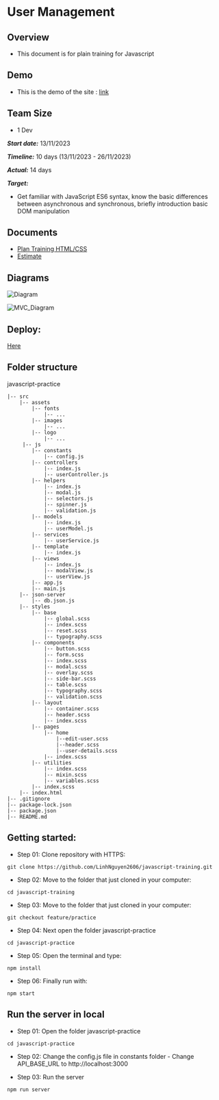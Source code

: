 # User Management

## Overview

- This document is for plain training for Javascript

## Demo

- This is the demo of the site : [link](https://webix.com/demos/user-manager/)

## Team Size 

- 1 Dev

***Start date:*** 13/11/2023


***Timeline:*** 10 days (13/11/2023 - 26/11/2023)

***Actual:*** 14 days

***Target:***

- Get familiar with JavaScript ES6 syntax, know the basic differences between asynchronous and synchronous, briefly introduction basic DOM manipulation
    
## Documents
- [Plan Training HTML/CSS](https://docs.google.com/document/d/16Wv5Snmz77B7VQh16i1PqQSkB-bY8KmtAXYW4GTYvP4/edit?usp=sharing)
- [Estimate](https://docs.google.com/document/d/13MyW6R9-Obczd3Wn46hjCHVOqPfv1ic6sj33fF_vwJw/edit?usp=sharing)
​
## Diagrams
![Diagram](https://github.com/LinhNguyen2606/javascript-training/assets/91473355/14139d2f-6fd5-4199-8289-f4830f8f6d20)

![MVC_Diagram](https://github.com/LinhNguyen2606/javascript-training/assets/91473355/1cffef6f-e52b-4cea-83f1-55693add8f2e)

## Deploy:
[Here](https://javascript-training-psi.vercel.app/)

## Folder structure ##
javascript-practice


~~~
|-- src
    |-- assets
        |-- fonts
            |-- ...
        |-- images
            |-- ...
        |-- logo
            |-- ...
     |-- js
        |-- constants
            |-- config.js
        |-- controllers
            |-- index.js
            |-- userController.js
        |-- helpers
            |-- index.js
            |-- modal.js
            |-- selectors.js
            |-- spinner.js
            |-- validation.js
        |-- models
            |-- index.js
            |-- userModel.js
        |-- services
            |-- userService.js
        |-- template
            |-- index.js
        |-- views
            |-- index.js
            |-- modalView.js
            |-- userView.js
        |-- app.js
        |-- main.js
    |-- json-server
        |-- db.json.js
    |-- styles
        |-- base
            |-- global.scss
            |-- index.scss
            |-- reset.scss
            |-- typography.scss
        |-- components
            |-- button.scss
            |-- form.scss
            |-- index.scss
            |-- modal.scss
            |-- overlay.scss
            |-- side-bar.scss
            |-- table.scss
            |-- typography.scss
            |-- validation.scss
        |-- layout
            |-- container.scss
            |-- header.scss
            |-- index.scss
        |-- pages
            |-- home
                |--edit-user.scss
                |--header.scss
                |--user-details.scss
            |-- index.scss
        |-- utilities
            |-- index.scss
            |-- mixin.scss
            |-- variables.scss
        |-- index.scss
    |-- index.html
|-- .gitignore
|-- package-lock.json
|-- package.json
|-- README.md
~~~

## Getting started:
- Step 01: Clone repository with HTTPS:
~~~
git clone https://github.com/LinhNguyen2606/javascript-training.git
~~~

- Step 02: Move to the folder that just cloned in your computer:
~~~
cd javascript-training
~~~

- Step 03: Move to the folder that just cloned in your computer:
~~~
git checkout feature/practice
~~~

- Step 04: Next open the folder javascript-practice
~~~
cd javascript-practice
~~~

- Step 05: Open the terminal and type:
~~~
npm install
~~~

- Step 06: Finally run with:
~~~
npm start
~~~

## Run the server in local
- Step 01:  Open the folder javascript-practice
~~~
cd javascript-practice
~~~

- Step 02: Change the config.js file in constants folder -
           Change API_BASE_URL to http://localhost:3000

- Step 03:  Run the server
~~~
npm run server
~~~
